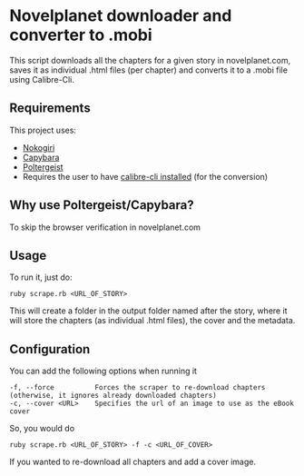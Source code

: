# Novelplanet downloader and converter to .mobi

This script downloads all the chapters for a given story in novelplanet.com, saves it as individual .html files (per chapter) and converts it to a .mobi file using Calibre-Cli.

## Requirements

This project uses:
- [Nokogiri](http://www.nokogiri.org/)
- [Capybara](https://github.com/teamcapybara/capybara)
- [Poltergeist](https://github.com/teampoltergeist/poltergeist)
- Requires the user to have [calibre-cli installed](https://manual.calibre-ebook.com/generated/en/cli-index.html) (for the conversion)

## Why use Poltergeist/Capybara?

To skip the browser verification in novelplanet.com

## Usage

To run it, just do:

```
ruby scrape.rb <URL_OF_STORY>
```

This will create a folder in the output folder named after the story, where it will store the chapters (as individual .html files), the cover and the metadata.

## Configuration

You can add the following options when running it

```
-f, --force          Forces the scraper to re-download chapters (otherwise, it ignores already downloaded chapters)
-c, --cover <URL>    Specifies the url of an image to use as the eBook cover
```
So, you would do

```
ruby scrape.rb <URL_OF_STORY> -f -c <URL_OF_COVER>
```

If you wanted to re-download all chapters and add a cover image.